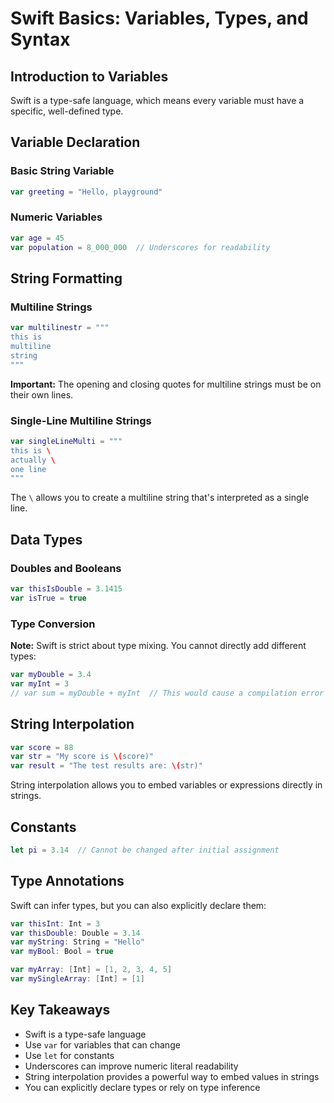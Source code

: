 
# Swift Basics: Variables, Types, and Syntax

## Introduction to Variables
Swift is a type-safe language, which means every variable must have a specific, well-defined type. 

## Variable Declaration

### Basic String Variable
```swift
var greeting = "Hello, playground"
```

### Numeric Variables
```swift
var age = 45
var population = 8_000_000  // Underscores for readability
```

## String Formatting

### Multiline Strings
```swift
var multilinestr = """
this is
multiline
string
"""
```
**Important:** The opening and closing quotes for multiline strings must be on their own lines.

### Single-Line Multiline Strings
```swift
var singleLineMulti = """
this is \
actually \
one line
"""
```
The `\` allows you to create a multiline string that's interpreted as a single line.

## Data Types

### Doubles and Booleans
```swift
var thisIsDouble = 3.1415
var isTrue = true
```

### Type Conversion
**Note:** Swift is strict about type mixing. You cannot directly add different types:
```swift
var myDouble = 3.4
var myInt = 3
// var sum = myDouble + myInt  // This would cause a compilation error
```

## String Interpolation
```swift
var score = 88
var str = "My score is \(score)"
var result = "The test results are: \(str)"
```
String interpolation allows you to embed variables or expressions directly in strings.

## Constants
```swift
let pi = 3.14  // Cannot be changed after initial assignment
```

## Type Annotations
Swift can infer types, but you can also explicitly declare them:
```swift
var thisInt: Int = 3
var thisDouble: Double = 3.14
var myString: String = "Hello"
var myBool: Bool = true

var myArray: [Int] = [1, 2, 3, 4, 5]
var mySingleArray: [Int] = [1]
```

## Key Takeaways
- Swift is a type-safe language
- Use `var` for variables that can change
- Use `let` for constants
- Underscores can improve numeric literal readability
- String interpolation provides a powerful way to embed values in strings
- You can explicitly declare types or rely on type inference
